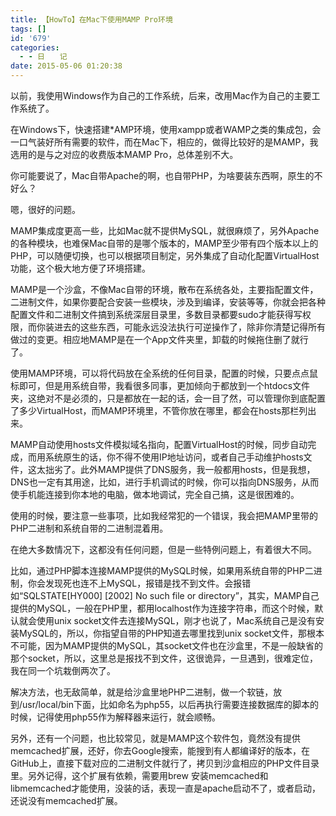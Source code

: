 ```yaml
---
title: 【HowTo】在Mac下使用MAMP Pro环境
tags: []
id: '679'
categories:
  - - 日　　记
date: 2015-05-06 01:20:38
---
```


以前，我使用Windows作为自己的工作系统，后来，改用Mac作为自己的主要工作系统了。

在Windows下，快速搭建*AMP环境，使用xampp或者WAMP之类的集成包，会一口气装好所有需要的软件，而在Mac下，相应的，做得比较好的是MAMP，我选用的是与之对应的收费版本MAMP Pro，总体差别不大。
<!-- more -->
你可能要说了，Mac自带Apache的啊，也自带PHP，为啥要装东西啊，原生的不好么？

嗯，很好的问题。

MAMP集成度更高一些，比如Mac就不提供MySQL，就很麻烦了，另外Apache的各种模块，也难保Mac自带的是哪个版本的，MAMP至少带有四个版本以上的PHP，可以随便切换，也可以根据项目制定，另外集成了自动化配置VirtualHost功能，这个极大地方便了环境搭建。

MAMP是一个沙盒，不像Mac自带的环境，散布在系统各处，主要指配置文件，二进制文件，如果你要配合安装一些模块，涉及到编译，安装等等，你就会把各种配置文件和二进制文件搞到系统深层目录里，多数目录都要sudo才能获得写权限，而你装进去的这些东西，可能永远没法执行可逆操作了，除非你清楚记得所有做过的变更。相应地MAMP是在一个App文件夹里，卸载的时候拖住删了就行了。

使用MAMP环境，可以将代码放在全系统的任何目录，配置的时候，只要点点鼠标即可，但是用系统自带，我看很多同事，更加倾向于都放到一个htdocs文件夹，这绝对不是必须的，只是都放在一起的话，会一目了然，可以管理你到底配置了多少VirtualHost，而MAMP环境里，不管你放在哪里，都会在hosts那栏列出来。

MAMP自动使用hosts文件模拟域名指向，配置VirtualHost的时候，同步自动完成，而用系统原生的话，你不得不使用IP地址访问，或者自己手动维护hosts文件，这太拙劣了。此外MAMP提供了DNS服务，我一般都用hosts，但是我想，DNS也一定有其用途，比如，进行手机调试的时候，你可以指向DNS服务，从而使手机能连接到你本地的电脑，做本地调试，完全自己搞，这是很困难的。

使用的时候，要注意一些事项，比如我经常犯的一个错误，我会把MAMP里带的PHP二进制和系统自带的二进制混着用。

在绝大多数情况下，这都没有任何问题，但是一些特例问题上，有着很大不同。

比如，通过PHP脚本连接MAMP提供的MySQL时候，如果用系统自带的PHP二进制，你会发现死也连不上MySQL，报错是找不到文件。会报错如“SQLSTATE[HY000] [2002] No such file or directory”，其实，MAMP自己提供的MySQL，一般在PHP里，都用localhost作为连接字符串，而这个时候，默认就会使用unix socket文件去连接MySQL，刚才也说了，Mac系统自己是没有安装MySQL的，所以，你指望自带的PHP知道去哪里找到unix socket文件，那根本不可能，因为MAMP提供的MySQL，其socket文件也在沙盒里，不是一般缺省的那个socket，所以，这里总是报找不到文件，这很诡异，一旦遇到，很难定位，我在同一个坑栽倒两次了。

解决方法，也无敌简单，就是给沙盒里地PHP二进制，做一个软链，放到/usr/local/bin下面，比如命名为php55，以后再执行需要连接数据库的脚本的时候，记得使用php55作为解释器来运行，就会顺畅。

另外，还有一个问题，也比较常见，就是MAMP这个软件包，竟然没有提供memcached扩展，还好，你去Google搜索，能搜到有人都编译好的版本，在GitHub上，直接下载对应的二进制文件就行了，拷贝到沙盒相应的PHP文件目录里。另外记得，这个扩展有依赖，需要用brew 安装memcached和libmemcached才能使用，没装的话，表现一直是apache启动不了，或者启动，还说没有memcached扩展。